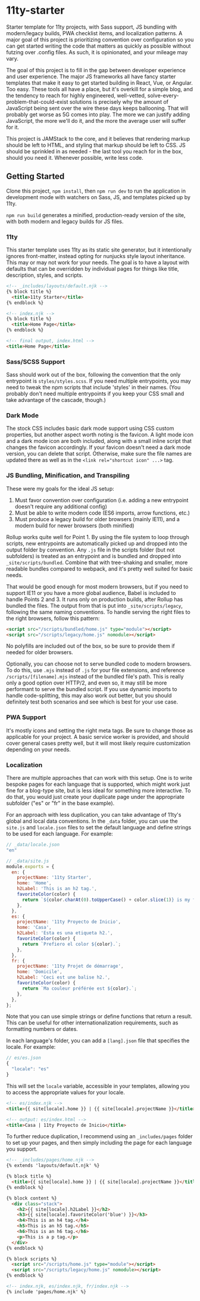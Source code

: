 # 11ty-starter
Starter template for 11ty projects, with Sass support, JS bundling with modern/legacy builds, PWA checklist items, and localization patterns. A major goal of this project is prioritizing convention over configuration so you can get started writing the code that matters as quickly as possible without futzing over .config files. As such, it is opinionated, and your mileage may vary.

The goal of this project is to fill in the gap between developer experience and user experience. The major JS frameworks all have fancy starter templates that make it easy to get started building in React, Vue, or Angular. Too easy. These tools all have a place, but it's overkill for a simple blog, and the tendency to reach for highly engineered, well-vetted, solve-every-problem-that-could-exist solutions is precisely why the amount of JavaScript being sent over the wire these days keeps ballooning. That will probably get worse as 5G comes into play. The more we can justify adding JavaScript, the more we'll do it, and the more the average user will suffer for it.

This project is JAMStack to the core, and it believes that rendering markup should be left to HTML, and styling that markup should be left to CSS. JS should be sprinkled in as needed - the last tool you reach for in the box, should you need it. Whenever possible, write less code.

## Getting Started
Clone this project, `npm install`, then `npm run dev` to run the application in development mode with watchers on Sass, JS, and templates picked up by 11ty.

`npm run build` generates a minified, production-ready version of the site, with both modern and legacy builds for JS files.

### 11ty
This starter template uses 11ty as its static site generator, but it intentionally ignores front-matter, instead opting for nunjucks style layout inheritance. This may or may not work for your needs. The goal is to have a layout with defaults that can be overridden by individual pages for things like title, description, styles, and scripts.

```html
<!-- _includes/layouts/default.njk -->
{% block title %}
  <title>11ty Starter</title>
{% endblock %}
```

```html
<!-- index.njk -->
{% block title %}
  <title>Home Page</title>
{% endblock %}
```

```html
<!-- final output, index.html -->
<title>Home Page</title>
```

### Sass/SCSS Support
Sass should work out of the box, following the convention that the only entrypoint is `styles/styles.scss`. If you need multiple entrypoints, you may need to tweak the npm scripts that include 'styles' in their names. (You probably don't need multiple entrypoints if you keep your CSS small and take advantage of the cascade, though.)

### Dark Mode
The stock CSS includes basic dark mode support using CSS custom properties, but another aspect worth noting is the favicon. A light mode icon and a dark mode icon are both included, along with a small inline script that changes the favicon accordingly. If your favicon doesn't need a dark mode version, you can delete that script. Otherwise, make sure the file names are updated there as well as in the `<link rel="shortcut icon" ...>` tag.

### JS Bundling, Minification, and Transpiling
These were my goals for the ideal JS setup:
1. Must favor convention over configuration (i.e. adding a new entrypoint doesn't require any additional config)
2. Must be able to write modern code (ES6 imports, arrow functions, etc.)
3. Must produce a legacy build for older browsers (mainly IE11), and a modern build for newer browsers (both minified)

Rollup works quite well for Point 1. By using the file system to loop through scripts, new entrypoints are automatically picked up and dropped into the output folder by convention. Any `.js` file in the scripts folder (but not subfolders) is treated as an entrypoint and is bundled and dropped into `_site/scripts/bundled`. Combine that with tree-shaking and smaller, more readable bundles compared to webpack, and it's pretty well suited for basic needs.

That would be good enough for most modern browsers, but if you need to support IE11 or you have a more global audience, Babel is included to handle Points 2 and 3. It runs only on production builds, after Rollup has bundled the files. The output from that is put into `_site/scripts/legacy`, following the same naming conventions. To handle serving the right files to the right browsers, follow this pattern:

```html
<script src="/scripts/bundled/home.js" type="module"></script>
<script src="/scripts/legacy/home.js" nomodule></script>
```

No polyfills are included out of the box, so be sure to provide them if needed for older browsers.

Optionally, you can choose not to serve bundled code to modern browsers. To do this, use `.mjs` instead of `.js` for your file extensions, and reference `/scripts/[filename].mjs` instead of the bundled file's path. This is really only a good option over HTTP/2, and even so, it may still be more performant to serve the bundled script. If you use dynamic imports to handle code-splitting, this may also work out better, but you should definitely test both scenarios and see which is best for your use case.

### PWA Support
It's mostly icons and setting the right meta tags. Be sure to change those as applicable for your project. A basic service worker is provided, and should cover general cases pretty well, but it will most likely require customization depending on your needs.

### Localization
There are multiple approaches that can work with this setup. One is to write bespoke pages for each language that is supported, which might work just fine for a blog-type site, but is less ideal for something more interactive. To do that, you would just create your duplicate page under the appropriate subfolder ("es" or "fr" in the base example).

For an approach with less duplication, you can take advantage of 11ty's global and local data conventions. In the `_data` folder, you can use the `site.js` and `locale.json` files to set the default language and define strings to be used for each language. For example:

```js
// _data/locale.json
"en"

// _data/site.js
module.exports = {
  en: {
    projectName: '11ty Starter',
    home: 'Home',
    h2Label: 'This is an h2 tag.',
    favoriteColor(color) {
      return `${color.charAt(0).toUpperCase() + color.slice(1)} is my favorite color.`;
    },
  },
  es: {
    projectName: '11ty Proyecto de Inicio',
    home: 'Casa',
    h2Label: 'Esta es una etiqueta h2.',
    favoriteColor(color) {
      return `Prefiero el color ${color}.`;
    },
  },
  fr: {
    projectName: '11ty Projet de démarrage',
    home: 'Domicile',
    h2Label: 'Ceci est une balise h2.',
    favoriteColor(color) {
      return `Ma couleur préférée est ${color}.`;
    },
  },
};
```

Note that you can use simple strings or define functions that return a result. This can be useful for other internationalization requirements, such as formatting numbers or dates.

In each language's folder, you can add a `[lang].json` file that specifies the locale. For example:

```js
// es/es.json
{
  "locale": "es"
}
```

This will set the `locale` variable, accessible in your templates, allowing you to access the appropriate values for your locale.

```html
<!-- es/index.njk -->
<title>{{ site[locale].home }} | {{ site[locale].projectName }}</title>

<!-- output: es/index.html -->
<title>Casa | 11ty Proyecto de Inicio</title>
```

To further reduce duplication, I recommend using an `_includes/pages` folder to set up your pages, and then simply including the page for each language you support.

```html
<!-- _includes/pages/home.njk -->
{% extends 'layouts/default.njk' %}

{% block title %}
  <title>{{ site[locale].home }} | {{ site[locale].projectName }}</title>
{% endblock %}

{% block content %}
  <div class="stack">
    <h2>{{ site[locale].h2Label }}</h2>
    <h3>{{ site[locale].favoriteColor('blue') }}</h3>
    <h4>This is an h4 tag.</h4>
    <h5>This is an h5 tag.</h5>
    <h6>This is an h6 tag.</h6>
    <p>This is a p tag.</p>
  </div>
{% endblock %}

{% block scripts %}
  <script src="/scripts/home.js" type="module"></script>
  <script src="/scripts/legacy/home.js" nomodule></script>
{% endblock %}
```

```html
<!-- index.njk, es/index.njk, fr/index.njk -->
{% include 'pages/home.njk' %}
```
